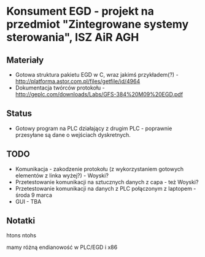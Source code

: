 # Konsument EGD - projekt na przedmiot "Zintegrowane systemy sterowania", ISZ AiR AGH

## Materiały

  - Gotowa struktura pakietu EGD w C, wraz jakimś przykładem(?) - http://platforma.astor.com.pl/files/getfile/id/4964
  - Dokumentacja twórców protokołu - http://geplc.com/downloads/Labs/GFS-384%20M09%20EGD.pdf

## Status
  - Gotowy program na PLC działający z drugim PLC - poprawnie przesyłane są dane o wejściach dyskretnych.

## TODO
  - Komunikacja - zakodzenie protokołu (z wykorzystaniem gotowych elementów z linka wyżej?) - Woyski?
  - Przetestowanie komunikacji na sztucznych danych z capa - też Woyski?
  - Przetestowanie komunikacji na danych z PLC połączonym z laptopem - środa 9 marca
  - GUI - TBA

## Notatki

htons
ntohs

mamy różną endianowość w PLC/EGD i x86
